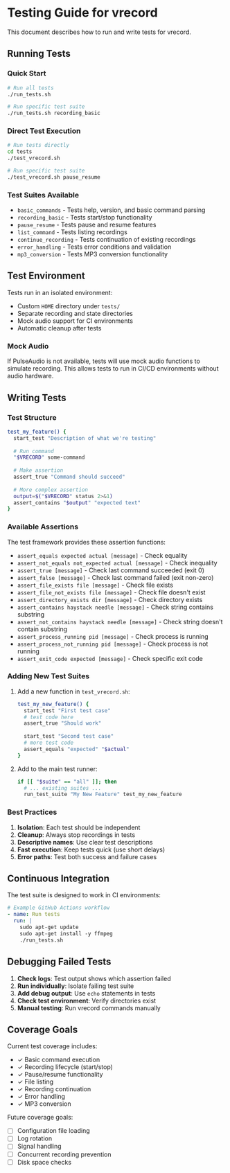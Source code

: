 # Testing Guide for vrecord

This document describes how to run and write tests for vrecord.

## Running Tests

### Quick Start

```bash
# Run all tests
./run_tests.sh

# Run specific test suite
./run_tests.sh recording_basic
```

### Direct Test Execution

```bash
# Run tests directly
cd tests
./test_vrecord.sh

# Run specific test suite
./test_vrecord.sh pause_resume
```

### Test Suites Available

- `basic_commands` - Tests help, version, and basic command parsing
- `recording_basic` - Tests start/stop functionality
- `pause_resume` - Tests pause and resume features
- `list_command` - Tests listing recordings
- `continue_recording` - Tests continuation of existing recordings
- `error_handling` - Tests error conditions and validation
- `mp3_conversion` - Tests MP3 conversion functionality

## Test Environment

Tests run in an isolated environment:
- Custom `HOME` directory under `tests/`
- Separate recording and state directories
- Mock audio support for CI environments
- Automatic cleanup after tests

### Mock Audio

If PulseAudio is not available, tests will use mock audio functions to simulate recording. This allows tests to run in CI/CD environments without audio hardware.

## Writing Tests

### Test Structure

```bash
test_my_feature() {
  start_test "Description of what we're testing"
  
  # Run command
  "$VRECORD" some-command
  
  # Make assertion
  assert_true "Command should succeed"
  
  # More complex assertion
  output=$("$VRECORD" status 2>&1)
  assert_contains "$output" "expected text"
}
```

### Available Assertions

The test framework provides these assertion functions:

- `assert_equals expected actual [message]` - Check equality
- `assert_not_equals not_expected actual [message]` - Check inequality
- `assert_true [message]` - Check last command succeeded (exit 0)
- `assert_false [message]` - Check last command failed (exit non-zero)
- `assert_file_exists file [message]` - Check file exists
- `assert_file_not_exists file [message]` - Check file doesn't exist
- `assert_directory_exists dir [message]` - Check directory exists
- `assert_contains haystack needle [message]` - Check string contains substring
- `assert_not_contains haystack needle [message]` - Check string doesn't contain substring
- `assert_process_running pid [message]` - Check process is running
- `assert_process_not_running pid [message]` - Check process is not running
- `assert_exit_code expected [message]` - Check specific exit code

### Adding New Test Suites

1. Add a new function in `test_vrecord.sh`:
   ```bash
   test_my_new_feature() {
     start_test "First test case"
     # test code here
     assert_true "Should work"
     
     start_test "Second test case"
     # more test code
     assert_equals "expected" "$actual"
   }
   ```

2. Add to the main test runner:
   ```bash
   if [[ "$suite" == "all" ]]; then
     # ... existing suites ...
     run_test_suite "My New Feature" test_my_new_feature
   ```

### Best Practices

1. **Isolation**: Each test should be independent
2. **Cleanup**: Always stop recordings in tests
3. **Descriptive names**: Use clear test descriptions
4. **Fast execution**: Keep tests quick (use short delays)
5. **Error paths**: Test both success and failure cases

## Continuous Integration

The test suite is designed to work in CI environments:

```yaml
# Example GitHub Actions workflow
- name: Run tests
  run: |
    sudo apt-get update
    sudo apt-get install -y ffmpeg
    ./run_tests.sh
```

## Debugging Failed Tests

1. **Check logs**: Test output shows which assertion failed
2. **Run individually**: Isolate failing test suite
3. **Add debug output**: Use `echo` statements in tests
4. **Check test environment**: Verify directories exist
5. **Manual testing**: Run vrecord commands manually

## Coverage Goals

Current test coverage includes:
- ✓ Basic command execution
- ✓ Recording lifecycle (start/stop)
- ✓ Pause/resume functionality
- ✓ File listing
- ✓ Recording continuation
- ✓ Error handling
- ✓ MP3 conversion

Future coverage goals:
- [ ] Configuration file loading
- [ ] Log rotation
- [ ] Signal handling
- [ ] Concurrent recording prevention
- [ ] Disk space checks